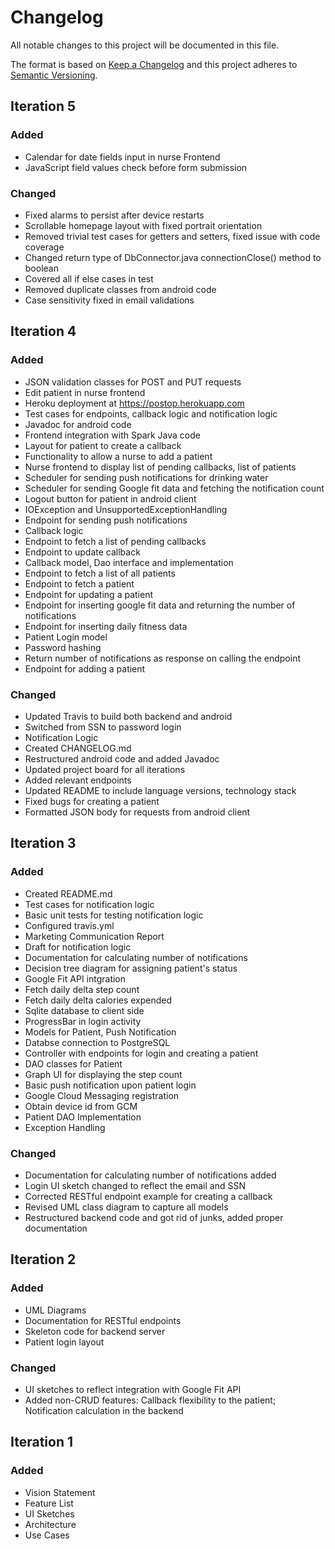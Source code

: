 # Changelog
All notable changes to this project will be documented in this file.

The format is based on [Keep a Changelog](http://keepachangelog.com/en/1.0.0/)
and this project adheres to [Semantic Versioning](http://semver.org/spec/v2.0.0.html).

## Iteration 5
### Added
- Calendar for date fields input in nurse Frontend
- JavaScript field values check before form submission

### Changed
- Fixed alarms to persist after device restarts
- Scrollable homepage layout with fixed portrait orientation
- Removed trivial test cases for getters and setters, fixed issue with code coverage
- Changed return type of DbConnector.java connectionClose() method to boolean
- Covered all if else cases in test
- Removed duplicate classes from android code
- Case sensitivity fixed in email validations

## Iteration 4
### Added
- JSON validation classes for POST and PUT requests
- Edit patient in nurse frontend
- Heroku deployment at https://postop.herokuapp.com
- Test cases for endpoints, callback logic and notification logic
- Javadoc for android code
- Frontend integration with Spark Java code
- Layout for patient to create a callback
- Functionality to allow a nurse to add a patient
- Nurse frontend to display list of pending callbacks, list of patients
- Scheduler for sending push notifications for drinking water
- Scheduler for sending Google fit data and fetching the notification count
- Logout button for patient in android client
- IOException and UnsupportedExceptionHandling
- Endpoint for sending push notifications
- Callback logic
- Endpoint to fetch a list of pending callbacks
- Endpoint to update callback
- Callback model, Dao interface and implementation
- Endpoint to fetch a list of all patients
- Endpoint to fetch a patient
- Endpoint for updating a patient
- Endpoint for inserting google fit data and returning the number of notifications
- Endpoint for inserting daily fitness data
- Patient Login model
- Password hashing
- Return number of notifications as response on calling the endpoint
- Endpoint for adding a patient

### Changed
- Updated Travis to build both backend and android
- Switched from SSN to password login
- Notification Logic
- Created CHANGELOG.md
- Restructured android code and added Javadoc
- Updated project board for all iterations
- Added relevant endpoints
- Updated README to include language versions, technology stack
- Fixed bugs for creating a patient
- Formatted JSON body for requests from android client

## Iteration 3
### Added
- Created README.md
- Test cases for notification logic
- Basic unit tests for testing notification logic
- Configured travis.yml
- Marketing Communication Report
- Draft for notification logic
- Documentation for calculating number of notifications
- Decision tree diagram for assigning patient's status
- Google Fit API intgration
- Fetch daily delta step count
- Fetch daily delta calories expended
- Sqlite database to client side
- ProgressBar in login activity
- Models for Patient, Push Notification
- Databse connection to PostgreSQL
- Controller with endpoints for login and creating a patient
- DAO classes for Patient
- Graph UI for displaying the step count
- Basic push notification upon patient login
- Google Cloud Messaging registration
- Obtain device id from GCM
- Patient DAO Implementation
- Exception Handling

### Changed
- Documentation for calculating number of notifications added
- Login UI sketch changed to reflect the email and SSN
- Corrected RESTful endpoint example for creating a callback
- Revised UML class diagram to capture all models
- Restructured backend code and got rid of junks, added proper documentation

## Iteration 2
### Added
- UML Diagrams
- Documentation for RESTful endpoints
- Skeleton code for backend server
- Patient login layout

### Changed
- UI sketches to reflect integration with Google Fit API
- Added non-CRUD features: Callback flexibility to the patient; Notification calculation in the backend

## Iteration 1
### Added
- Vision Statement
- Feature List
- UI Sketches
- Architecture
- Use Cases
